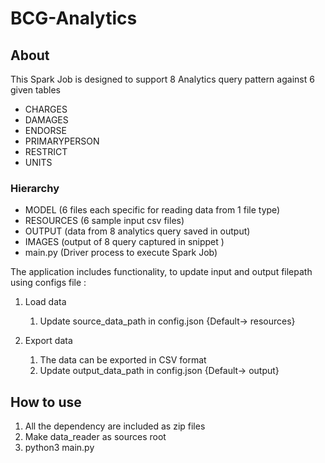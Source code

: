 # BCG-Analytics

## About
This Spark Job is designed to support 8 Analytics query pattern against 6 given tables
* CHARGES
* DAMAGES
* ENDORSE
* PRIMARYPERSON
* RESTRICT
* UNITS

### Hierarchy
* MODEL (6 files each specific for reading data from 1 file type)
* RESOURCES (6 sample input csv files)
* OUTPUT (data from 8 analytics query saved in output)
* IMAGES (output of 8 query captured in snippet )
* main.py (Driver process to execute Spark Job)

The application includes functionality, to update input and output filepath using configs file :
1. Load data 
    1. Update source_data_path in config.json {Default-> resources}
    
1. Export data
    1. The data can be exported in CSV format
    1. Update output_data_path in config.json {Default-> output}



## How to use

1. All the dependency are included as zip files
2. Make data_reader as sources root
3. python3 main.py